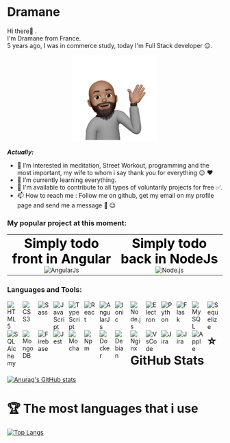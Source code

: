 # Dramane 
Hi there👋 .<br />
I'm Dramane from France.<br />
5 years ago, I was in commerce study, today I'm Full Stack developer 😌.<br />

<p align="center">
  <img 
     alt="Avatar"
     src="./assets/avatar.me.png"
     style="margin-left: auto; margin-right: auto"
     width="200" 
     height="200"
    />
</p>

***Actually:***

- 👀 I’m interested in meditation, Street Workout, programming and the most important, my wife to whom i say thank you for everything 😌 ♥️
- 🌱 I’m currently learning everything.
- 💞️ I'm available to contribute to all types of voluntarily projects for free ✅.
- 📫 How to reach me : Follow me on github, get my email on my profile page and send me a message 📨 😉

### My popular project at this moment:

<table align="center" style="width: 100%;">
  <tr>
    <td style="text-align: center; margin-right: 2.5%;">
      <p style="margin: 0; font-size: 30px; font-weight: bold;">
        <a style="text-decoration: none; color: #000000;" href="https://github.com/Dramane-dev/simplytodo-prod/tdee/master/simplytodo-front">Simply todo front in Angular</a>
      </p>
      <img alt="AngularJs" width="100px" height="100px" style="margin-left: auto; margin-right: auto;" src="https://cdn.jsdelivr.net/gh/devicons/devicon/icons/angularjs/angularjs-plain.svg" />
    </td>
    <td style="text-align: center; margin-left: 2.5%;">
      <p style="margin: 0; font-size: 30px; font-weight: bold;">
        <a style="text-decoration: none; color: #000000;" href="https://github.com/Dramane-dev/simplytodo-prod/tdee/master/simplytodo-api">Simply todo back in NodeJs</a>
      </p>
      <img alt="Node.js" width="100px" height="100px" src="https://cdn.jsdelivr.net/gh/devicons/devicon/icons/nodejs/nodejs-original.svg" />
    </td>
  </tr>
</table>

### Languages and Tools:

<img align="left" alt="HTML5" width="26px" src="https://cdn.jsdelivr.net/gh/devicons/devicon/icons/html5/html5-original.svg" style="padding-right:10px;" />
<img align="left" alt="CSS3" width="26px" src="https://cdn.jsdelivr.net/gh/devicons/devicon/icons/css3/css3-original.svg" style="padding-right:10px;" />
<img align="left" alt="Sass" width="26px" src="https://cdn.jsdelivr.net/gh/devicons/devicon/icons/sass/sass-original.svg" style="padding-right:10px;" />
<img align="left" alt="JavaScript" width="26px" src="https://cdn.jsdelivr.net/gh/devicons/devicon/icons/javascript/javascript-plain.svg" style="padding-right:10px;" />
<img align="left" alt="TypeScript" width="26px" src="https://cdn.jsdelivr.net/gh/devicons/devicon/icons/typescript/typescript-plain.svg" style="padding-right:10px;" />
<img align="left" alt="React" width="26px" src="https://cdn.jsdelivr.net/gh/devicons/devicon/icons/react/react-original.svg" style="padding-right:10px;" />
<img align="left" alt="AngularJs" width="26px" src="https://cdn.jsdelivr.net/gh/devicons/devicon/icons/angularjs/angularjs-plain.svg" style="padding-right:10px;" />
<img align="left" alt="Ionic" width="26px" src="https://cdn.jsdelivr.net/gh/devicons/devicon/icons/ionic/ionic-original-wordmark.svg" style="padding-right:10px;" />
<img align="left" alt="Node.js" width="26px" src="https://cdn.jsdelivr.net/gh/devicons/devicon/icons/nodejs/nodejs-plain-wordmark.svg" style="padding-right:10px;" />
<img align="left" alt="Electron" width="26px" src="https://cdn.jsdelivr.net/gh/devicons/devicon/icons/electron/electron-original.svg" style="padding-right:10px;" />
<img align="left" alt="Python" width="26px" src="https://cdn.jsdelivr.net/gh/devicons/devicon/icons/python/python-original-wordmark.svg" style="padding-right:10px;" />
<img align="left" alt="Flask" width="26px" src="https://cdn.jsdelivr.net/gh/devicons/devicon/icons/flask/flask-original-wordmark.svg" style="padding-right:10px;" />
<img align="left" alt="MySQL" width="26px" src="https://cdn.jsdelivr.net/gh/devicons/devicon/icons/mysql/mysql-original-wordmark.svg" style="padding-right:10px;" />
<img align="left" alt="Sequelize" width="26px" src="https://cdn.jsdelivr.net/gh/devicons/devicon/icons/sequelize/sequelize-original.svg" style="padding-right:10px;" />
<img align="left" alt="SQLAlchemy" width="26px" src="https://cdn.jsdelivr.net/gh/devicons/devicon/icons/sqlalchemy/sqlalchemy-original-wordmark.svg" style="padding-right:10px;" />
<img align="left" alt="MongoDB" width="26px" src="https://cdn.jsdelivr.net/gh/devicons/devicon/icons/mongodb/mongodb-original.svg" style="padding-right:10px;" />
<img align="left" alt="Firebase" width="26px" src="https://cdn.jsdelivr.net/gh/devicons/devicon/icons/firebase/firebase-plain-wordmark.svg" style="padding-right:10px;" />
<img align="left" alt="Jest" width="26px" src="https://cdn.jsdelivr.net/gh/devicons/devicon/icons/jest/jest-plain.svg" style="padding-right:10px;" />
<img align="left" alt="Mocha" width="26px" src="https://cdn.jsdelivr.net/gh/devicons/devicon/icons/mocha/mocha-plain.svg" style="padding-right:10px;" />
<img align="left" alt="Npm" width="26px" src="https://cdn.jsdelivr.net/gh/devicons/devicon/icons/npm/npm-original-wordmark.svg" style="padding-right:10px;" />
<img align="left" alt="Docker" width="26px" src="https://cdn.jsdelivr.net/gh/devicons/devicon/icons/docker/docker-original-wordmark.svg" style="padding-right:10px;" />
<img align="left" alt="Debian" width="26px" src="https://cdn.jsdelivr.net/gh/devicons/devicon/icons/debian/debian-plain-wordmark.svg" style="padding-right:10px;" />
<img align="left" alt="Nginx" width="26px" src="https://cdn.jsdelivr.net/gh/devicons/devicon/icons/nginx/nginx-original.svg" style="padding-right:10px;" />
<img align="left" alt="VsCode" width="26px" src="https://cdn.jsdelivr.net/gh/devicons/devicon/icons/vscode/vscode-original.svg" style="padding-right:10px;" />
<img align="left" alt="Jira" width="26px" src="https://cdn.jsdelivr.net/gh/devicons/devicon/icons/jira/jira-original.svg" style="padding-right:10px;" />
<img align="left" alt="Jira" width="26px" src="https://cdn.jsdelivr.net/gh/devicons/devicon/icons/bitbucket/bitbucket-original-wordmark.svg" style="padding-right:10px;" />
<img align="left" alt="Apple" width="26px" src="https://cdn.jsdelivr.net/gh/devicons/devicon/icons/apple/apple-original.svg" style="padding-right:10px;" />

<br />
<br />

# ⭐ GitHub Stats

[![Anurag's GitHub stats](https://github-readme-stats.vercel.app/api?username=Dramane-dev&show_icons=true&theme=dracula)](https://github.com/anuraghazra/github-readme-stats)

# 🏆 The most languages that i use

[![Top Langs](https://github-readme-stats.vercel.app/api/top-langs/?username=Dramane-dev)](https://github.com/anuraghazra/github-readme-stats)

<!---
Dramane-dev/Dramane-dev is a ✨ special ✨ repository because its `README.md` (this file) appears on your GitHub profile.
You can click the Preview link to take a look at your changes.
--->
